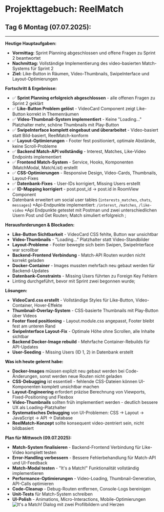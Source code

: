 # Projekttagebuch: ReelMatch

## Tag 6 Montag (07.07.2025):

---

**Heutige Hauptaufgaben:**
*   **Vormittag:** Sprint Planning abgeschlossen und offene Fragen zu Sprint 2 beantwortet
*   **Nachmittag:** Vollständige Implementierung des video-basierten Match-Systems für Sprint 2
*   **Ziel:** Like-Button in Räumen, Video-Thumbnails, SwipeInterface und Layout-Optimierungen

**Fortschritt & Ergebnisse:**
*   ✅ **Sprint Planning erfolgreich abgeschlossen** - alle offenen Fragen zu Sprint 2 geklärt
*   ✅ **Like-Button Problem gelöst** - VideoCard Component zeigt Like-Button korrekt in Themenräumen
*   ✅ **Video-Thumbnail-System implementiert** - Keine "Loading..." Platzhalter mehr, schöne Thumbnails mit Play-Button
*   ✅ **SwipeInterface komplett eingebaut und überarbeitet** - Video-basiert statt Bild-basiert, ReelMatch-konform
*   ✅ **Layout-Optimierungen** - Footer fest positioniert, optimale Abstände, keine Scroll-Probleme
*   ✅ **Backend Match-API vollständig** - Interest, Matches, Like-Video Endpoints implementiert
*   ✅ **Frontend Match-System** - Service, Hooks, Komponenten (MatchModal, MatchList) erstellt
*   ✅ **CSS-Optimierungen** - Responsive Design, Video-Cards, Thumbnails, Layout-Fixes
*   ✅ **Datenbank-Fixes** - User-IDs korrigiert, Missing Users erstellt
*   ✅ **ID-Mapping korrigiert** - post.post_id → post.id in RoomView Component
* Datenbank erweitert um social user tables (`interests_matches`, `chats`, `messages`)
*Api-Endpunkte implementiert: `/interest`, `/matches`, `/like-video`
*Api Endpunkte getestet  mit Postman und zwei unterschiedlichen Usern Post und Get Routen; Match simuliert erfolgreich ;

**Herausforderungen & Blockaden:**
*   **Like-Button Sichtbarkeit** - VideoCard CSS fehlte, Button war unsichtbar
*   **Video-Thumbnails** - "Loading..." Platzhalter statt Video-Standbilder
*   **Layout-Probleme** - Footer bewegte sich beim Swipen, SwipeInterface war scrollbar
*   **Backend-Frontend Verbindung** - Match-API Routen wurden nicht korrekt geladen
*   **Docker-Container** - Images mussten mehrfach neu gebaut werden für Backend-Updates
*   **Datenbank-Constraints** - Missing Users führten zu Foreign Key Fehlern
* Linting durchgeführt, bevor mit Sprint zwei begonnen wurde; 

**Lösungen:**
*   **VideoCard.css erstellt** - Vollständige Styles für Like-Button, Video-Container, Hover-Effekte
*   **Thumbnail-Overlay-System** - CSS-basierte Thumbnails mit Play-Button über Videos
*   **Footer fixed positioning** - Layout.module.css angepasst, Footer bleibt fest am unteren Rand
*   **SwipeInterface Layout-Fix** - Optimale Höhe ohne Scrollen, alle Inhalte sichtbar
*   **Backend Docker-Image rebuild** - Mehrfache Container-Rebuilds für API-Updates
*   **User-Seeding** - Missing Users (ID 1, 2) in Datenbank erstellt

**Was ich heute gelernt habe:**
*   **Docker-Images** müssen explizit neu gebaut werden bei Code-Änderungen, sonst werden neue Routen nicht geladen
*   **CSS-Debugging** ist essentiell - fehlende CSS-Dateien können UI-Komponenten komplett unsichtbar machen
*   **Layout-Engineering** erfordert präzise Berechnung von Viewports, Fixed-Positioning und Flexbox
*   **Video-Thumbnails** sollten früh implementiert werden - deutlich bessere UX als Loading-Platzhalter
*   **Systematisches Debugging** von UI-Problemen: CSS → Layout → JavaScript → API → Database
*   **ReelMatch-Konzept** sollte konsequent video-zentriert sein, nicht bildbasiert

**Plan für Mittwoch (09.07.2025):**
*   **Match-System finalisieren** - Backend-Frontend Verbindung für Like-Video komplett testen
*   **Error-Handling verbessern** - Bessere Fehlerbehandlung für Match-API und UI-Feedback
*   **Match-Modal testen** - "It's a Match!" Funktionalität vollständig implementieren
*   **Performance-Optimierungen** - Video-Loading, Thumbnail-Generation, API-Calls optimieren
*   **Code-Cleanup** - Debug-Routen entfernen, Console-Logs bereinigen
*   **Unit-Tests** für Match-System schreiben
*   **UI-Polish** - Animations, Micro-Interactions, Mobile-Optimierungen
![It's a Match! Dialog mit zwei Profilbildern und Herzen](../assets/Screenshot%202025-07-16%20125021.png)

